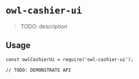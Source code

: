 # `owl-cashier-ui`

> TODO: description

## Usage

```
const owlCashierUi = require('owl-cashier-ui');

// TODO: DEMONSTRATE API
```

